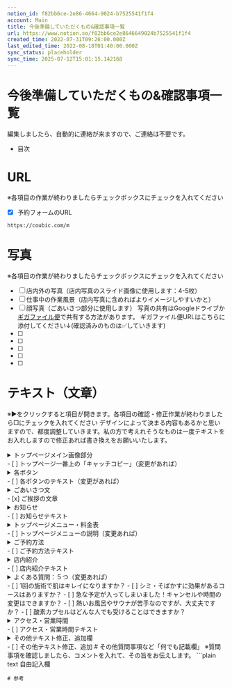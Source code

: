 ```yaml
---
notion_id: f82bb6ce-2e86-4664-9024-b7525541f1f4
account: Main
title: 今後準備していただくもの&確認事項一覧
url: https://www.notion.so/f82bb6ce2e8646649024b7525541f1f4
created_time: 2022-07-31T09:26:00.000Z
last_edited_time: 2022-08-18T01:40:00.000Z
sync_status: placeholder
sync_time: 2025-07-12T15:01:15.142168
---
```

# 今後準備していただくもの&確認事項一覧

編集しましたら、自動的に連絡が来ますので、ご連絡は不要です。
- 目次
# URL
※各項目の作業が終わりましたらチェックボックスにチェックを入れてください
- [x] 予約フォームのURL
```plain text
https://coubic.com/m
```
# 写真
※各項目の作業が終わりましたらチェックボックスにチェックを入れてください
- [ ] 店内外の写真（店内写真のスライド画像に使用します：4-5枚）
- [ ] 仕事中の作業風景（店内写真に含めればよりイメージしやすいかと）
- [ ] 顔写真（ごあいさつ部分に使用します）
写真の共有はGoogleドライブか[ギガファイル便](https://gigafile.nu/)で共有する方法があります。
ギガファイル便URLはこちらに添付してください↓(確認済みのものは✅していきます)
- [ ] 
- [ ] 
- [ ] 
- [ ] 
- [ ] 
# テキスト（文章）
※▶︎をクリックすると項目が開きます。各項目の確認・修正作業が終わりましたら□にチェックを入れてください
デザインによって決まる内容もあるかと思いますので、都度調整していきます。私の方で考えれそうなものは一度テキストをお入れしますので修正あれば書き換えをお願いいたします。
<details>
<summary>トップページメイン画像部分　</summary>
</details>
  - [ ] トップページ一番上の「キャッチコピー」（変更があれば）
<details>
<summary>各ボタン</summary>
</details>
  - [ ] 各ボタンのテキスト（変更があれば）
<details>
<summary>ごあいさつ文</summary>
</details>
  - [x] ご挨拶の文章
<details>
<summary>お知らせ</summary>
</details>
  - [ ] お知らせテキスト
  
<details>
<summary>トップページメニュー・料金表</summary>
</details>
  - [ ] トップページメニューの説明（変更あれば）
<details>
<summary>ご予約方法</summary>
</details>
  - [ ] ご予約方法テキスト
<details>
<summary>店内紹介</summary>
</details>
  - [ ] 店内紹介テキスト
<details>
<summary>よくある質問：５つ（変更あれば）</summary>
</details>
  - [ ] 1回の施術で肌はキレイになりますか？
  - [ ] シミ・そばかすに効果があるコースはありますか？
  - [ ] 急な予定が入ってしまいました！キャンセルや時間の変更はできますか？
  - [ ] 熱いお風呂やサウナが苦手なのですが、大丈夫ですか？
  - [ ] 酸素カプセルはどんな人でも受けることはできますか？
<details>
<summary>アクセス・営業時間</summary>
</details>
  - [ ] アクセス・営業時間テキスト
<details>
<summary>その他テキスト修正、追加欄</summary>
</details>
  - [ ] その他テキスト修正、追加
# その他質問事項など「何でも記載欄」
※質問事項を確認しましたら、コメントを入れて、その旨をお伝えします。
```plain text
自由記入欄


```
# 参考